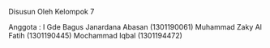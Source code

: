 Disusun Oleh 
Kelompok 7

Anggota	:
I Gde Bagus Janardana Abasan	(1301190061)
Muhammad Zaky Al Fatih		(1301190445)
Mochammad Iqbal			(1301194472)
